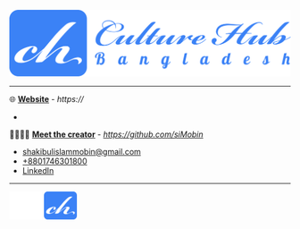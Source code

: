![CultureHubBD](../assets/long-logo.svg)

<!-- Introduction -->

----

🌐 **[Website](https://)** - *https://*
- [](mailto:)<br>

🫱🏼‍🫲🏾 **[Meet the creator](https://github.com/siMobin)** - *https://github.com/siMobin*
- [shakibulislammobin@gmail.com](mailto:shakibulislammobin@gmail.com)
- [+8801746301800](https://wa.me/01746301800)
- [LinkedIn](https://www.linkedin.com/in/md-shakibul-islam-858467272/)


---------
<img src="../assets/text-logo.svg" height=50 alt="CultureHubBD">
<img src="../assets/logo.svg" height=50 alt="CultureHubBD">
<!-- <img src="assets/long-logo.svg" height=50 alt="CultureHubBD"> -->